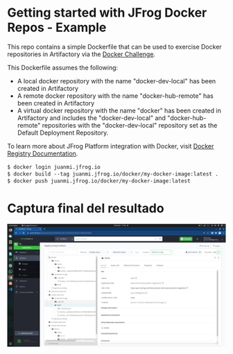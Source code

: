 # Getting started with JFrog Docker Repos - Example

This repo contains a simple Dockerfile that can be used to exercise Docker repositories in Artifactory via the [Docker Challenge](https://jfrog.com/content/docker-tshirt-challenge/). 

This Dockerfile assumes the following:
* A local docker repository with the name "docker-dev-local" has been created in Artifactory
* A remote docker repository with the name "docker-hub-remote" has been created in Artifactory
* A virtual docker repository with the name "docker" has been created in Artifactory and includes the "docker-dev-local" and "docker-hub-remote" repositories with the "docker-dev-local" repository set as the Default Deployment Repository.

To learn more about JFrog Platform integration with Docker, visit [Docker Registry Documentation](https://www.jfrog.com/confluence/display/JFROG/Docker+Registry).

```
$ docker login juanmi.jfrog.io
$ docker build --tag juanmi.jfrog.io/docker/my-docker-image:latest .
$ docker push juanmi.jfrog.io/docker/my-docker-image:latest
```


# Captura final del resultado
![alt text](./Captura%20de%20pantalla.png) 